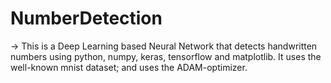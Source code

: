 # NumberDetection

-> This is a Deep Learning based Neural Network that detects handwritten numbers using python, numpy, keras, tensorflow and matplotlib. It uses the well-known mnist dataset; and uses the ADAM-optimizer.
   
